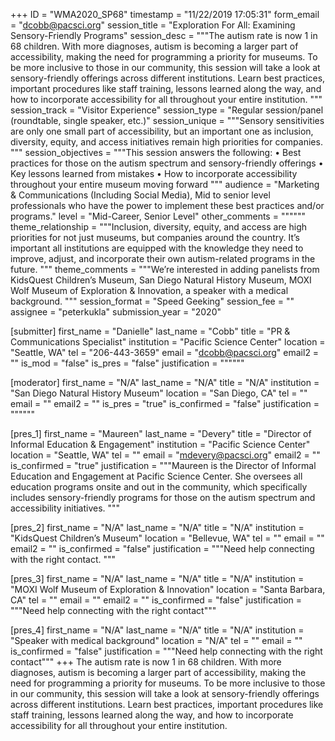 +++
ID = "WMA2020_SP68"
timestamp = "11/22/2019 17:05:31"
form_email = "dcobb@pacsci.org"
session_title = "Exploration For All: Examining Sensory-Friendly Programs"
session_desc = """The autism rate is now 1 in 68 children. With more diagnoses, autism is becoming a larger part of accessibility, making the need for programming a priority for museums. To be more inclusive to those in our community, this session will take a look at sensory-friendly offerings across different institutions. Learn best practices, important procedures like staff training, lessons learned along the way, and how to incorporate accessibility for all throughout your entire institution. """
session_track = "Visitor Experience"
session_type = "Regular session/panel (roundtable, single speaker, etc.)"
session_unique = """Sensory sensitivities are only one small part of accessibility, but an important one as inclusion, diversity, equity, and access initiatives remain high priorities for companies. """
session_objectives = """This session answers the following:
• Best practices for those on the autism spectrum and sensory-friendly offerings
• Key lessons learned from mistakes
• How to incorporate accessibility throughout your entire museum moving forward
"""
audience = "Marketing & Communications (Including Social Media), Mid to senior level professionals who have the power to implement these best practices and/or programs."
level = "Mid-Career, Senior Level"
other_comments = """"""
theme_relationship = """Inclusion, diversity, equity, and access are high priorities for not just museums, but companies around the country. It’s important all institutions are equipped with the knowledge they need to improve, adjust, and incorporate their own autism-related programs in the future. """
theme_comments = """We’re interested in adding panelists from KidsQuest Children’s Museum, San Diego Natural History Museum, MOXI Wolf Museum of Exploration & Innovation, a speaker with a medical background. """
session_format = "Speed Geeking"
session_fee = ""
assignee = "peterkukla"
submission_year = "2020"

[submitter]
first_name = "Danielle"
last_name = "Cobb"
title = "PR & Communications Specialist"
institution = "Pacific Science Center"
location = "Seattle, WA"
tel = "206-443-3659"
email = "dcobb@pacsci.org"
email2 = ""
is_mod = "false"
is_pres = "false"
justification = """"""

[moderator]
first_name = "N/A"
last_name = "N/A"
title = "N/A"
institution = "San Diego Natural History Museum"
location = "San Diego, CA"
tel = ""
email = ""
email2 = ""
is_pres = "true"
is_confirmed = "false"
justification = """"""

[pres_1]
first_name = "Maureen"
last_name = "Devery"
title = "Director of Informal Education & Engagement"
institution = "Pacific Science Center"
location = "Seattle, WA"
tel = ""
email = "mdevery@pacsci.org"
email2 = ""
is_confirmed = "true"
justification = """Maureen is the Director of Informal Education and Engagement at Pacific Science Center. She oversees all education programs onsite and out in the community, which specifically includes sensory-friendly programs for those on the autism spectrum and accessibility initiatives. """

[pres_2]
first_name = "N/A"
last_name = "N/A"
title = "N/A"
institution = "KidsQuest Children’s Museum"
location = "Bellevue, WA"
tel = ""
email = ""
email2 = ""
is_confirmed = "false"
justification = """Need help connecting with the right contact. """

[pres_3]
first_name = "N/A"
last_name = "N/A"
title = "N/A"
institution = "MOXI Wolf Museum of Exploration & Innovation"
location = "Santa Barbara, CA"
tel = ""
email = ""
email2 = ""
is_confirmed = "false"
justification = """Need help connecting with the right contact"""

[pres_4]
first_name = "N/A"
last_name = "N/A"
title = "N/A"
institution = "Speaker with medical background"
location = "N/A"
tel = ""
email = ""
is_confirmed = "false"
justification = """Need help connecting with the right contact"""
+++
The autism rate is now 1 in 68 children. With more diagnoses, autism is becoming a larger part of accessibility, making the need for programming a priority for museums. To be more inclusive to those in our community, this session will take a look at sensory-friendly offerings across different institutions. Learn best practices, important procedures like staff training, lessons learned along the way, and how to incorporate accessibility for all throughout your entire institution. 